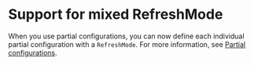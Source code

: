 # Support for mixed RefreshMode

When you use partial configurations, you can now define each individual partial configuration with a `RefreshMode`. 
For more information, see [Partial configurations](../dsc/partialConfigs.md).

